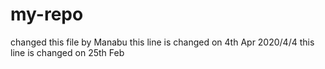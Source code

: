 # my-repo
changed this file by Manabu
this line is changed on 4th Apr 2020/4/4
this line is changed on 25th Feb